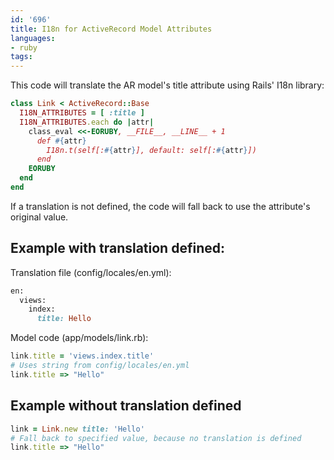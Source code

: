 ```yaml
---
id: '696'
title: I18n for ActiveRecord Model Attributes
languages:
- ruby
tags:
---
```

This code will translate the AR model's title attribute using Rails' I18n library:


```ruby
class Link < ActiveRecord::Base
  I18N_ATTRIBUTES = [ :title ]
  I18N_ATTRIBUTES.each do |attr|
    class_eval <<-EORUBY, __FILE__, __LINE__ + 1
      def #{attr}
        I18n.t(self[:#{attr}], default: self[:#{attr}])
      end
    EORUBY
  end
end
```
    

If a translation is not defined, the code will fall back to use the attribute's original value.

Example with translation defined:
---------------------------------

Translation file (config/locales/en.yml):


```ruby
en:
  views:
    index:
      title: Hello
```
    

Model code (app/models/link.rb):


```ruby
link.title = 'views.index.title'
# Uses string from config/locales/en.yml
link.title => "Hello"
```
    

Example without translation defined
-----------------------------------


```ruby
link = Link.new title: 'Hello'
# Fall back to specified value, because no translation is defined
link.title => "Hello"
```
    

